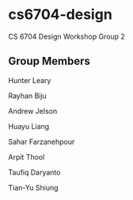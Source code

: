 # cs6704-design
CS 6704 Design Workshop Group 2

## Group Members
Hunter Leary

Rayhan Biju

Andrew Jelson

Huayu Liang

Sahar Farzanehpour

Arpit Thool

Taufiq Daryanto

Tian-Yu Shiung
